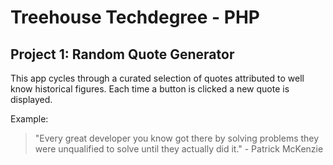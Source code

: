 # Treehouse Techdegree - PHP

## Project 1: Random Quote Generator

This app cycles through a curated selection of quotes attributed to well know historical figures. Each time a button is clicked a new quote is displayed.

Example:

>"Every great developer you know got there by solving problems they were unqualified to solve until they actually did it." - Patrick McKenzie